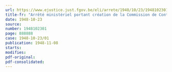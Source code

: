 ```yaml
---
url: https://www.ejustice.just.fgov.be/eli/arrete/1948/10/23/1948102301/justel
title-fr: "Arrêté ministériel portant création de la Commission de Contrôle d'Appel pour résistants civils"
date: 1948-10-23
source:
number: 1948102301
page: 888888
case: 1948-10-23/01
publication: 1948-11-08
starts:
modifies:
pdf-original:
pdf-consolidated:
---
```


